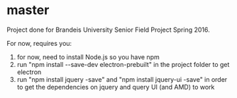 # master
Project done for Brandeis University Senior Field Project Spring 2016. 

For now, requires you:
1. for now, need to install Node.js so you have npm
2. run "npm install --save-dev electron-prebuilt" in the project folder to get electron 
3. run "npm install jquery -save" and "npm install jquery-ui -save" in order to get the dependencies on jquery and query UI (and AMD) to work
